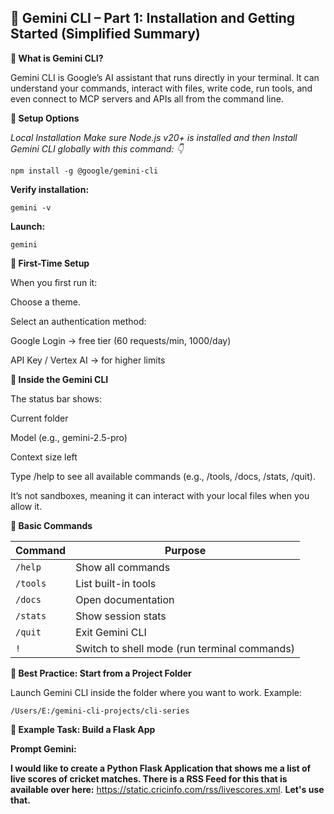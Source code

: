 ## 🌟 Gemini CLI – Part 1: Installation and Getting Started (Simplified Summary)

**🔹 What is Gemini CLI?**

Gemini CLI is Google’s AI assistant that runs directly in your terminal.
It can understand your commands, interact with files, write code, run tools, and even connect to MCP servers and APIs all from the command line.


**🔹 Setup Options**
 
*Local Installation 
Make sure Node.js v20+ is installed and then Install Gemini CLI globally with this command: 👇*

`npm install -g @google/gemini-cli`

**Verify installation:**

`gemini -v`

**Launch:**

`gemini`

**🔹 First-Time Setup**

When you first run it:

Choose a theme.

Select an authentication method:

Google Login → free tier (60 requests/min, 1000/day)

API Key / Vertex AI → for higher limits
 
**🔹 Inside the Gemini CLI**

The status bar shows:

Current folder

Model (e.g., gemini-2.5-pro)

Context size left

Type /help to see all available commands (e.g., /tools, /docs, /stats, /quit).

It’s not sandboxes, meaning it can interact with your local files when you allow it.


**🔹 Basic Commands**

| Command  | Purpose                                      |
| -------- | -------------------------------------------- |
| `/help`  | Show all commands                            |
| `/tools` | List built-in tools                          |
| `/docs`  | Open documentation                           |
| `/stats` | Show session stats                           |
| `/quit`  | Exit Gemini CLI                              |
| `!`      | Switch to shell mode (run terminal commands) |

**🔹 Best Practice: Start from a Project Folder**

Launch Gemini CLI inside the folder where you want to work.
Example:

`/Users/E:/gemini-cli-projects/cli-series`


**🔹 Example Task: Build a Flask App**

**Prompt Gemini:**

**I would like to create a Python Flask Application that shows me a list of live scores of cricket matches. There is a RSS Feed for this that is available over here:**
  https://static.cricinfo.com/rss/livescores.xml. **Let's use that.**